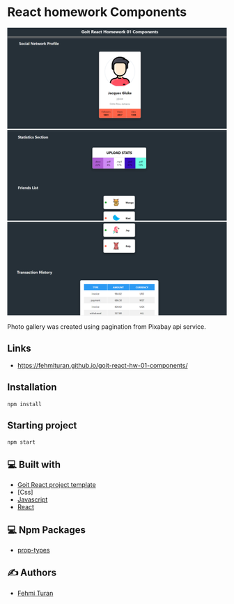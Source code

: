 # React homework Components
![](https://github.com/fehmituran/goit-react-hw-01-components/blob/main/src/img/hw01-1.PNG)
![](https://github.com/fehmituran/goit-react-hw-01-components/blob/main/src/img/hw01-2.PNG)
![](https://github.com/fehmituran/goit-react-hw-01-components/blob/main/src/img/hw01-3.PNG)

Photo gallery was created using pagination from Pixabay api service.

## Links

- https://fehmituran.github.io/goit-react-hw-01-components/

## Installation

```
npm install
```

## Starting project

```
npm start
```  


## :computer: Built with

- [Goit React project template](https://github.com/goitacademy/react-homework-template/tree/main)
- [Css]
- [Javascript](https://javascript.info/)
- [React](https://react.dev/)


## :computer: Npm Packages

- [prop-types](https://www.npmjs.com/package/prop-types)


## :writing_hand: Authors

- [Fehmi Turan](https://github.com/fehmituran)
